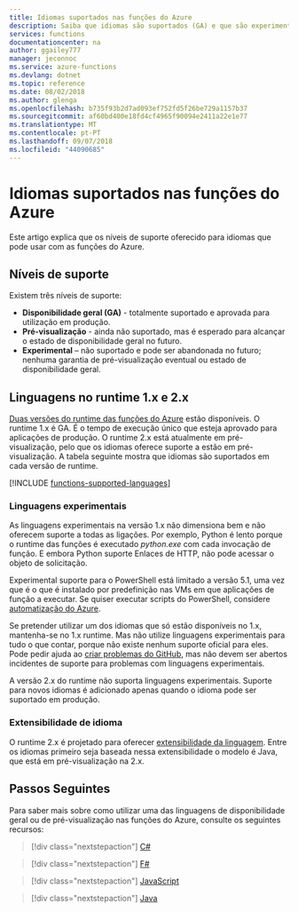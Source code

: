 ```yaml
---
title: Idiomas suportados nas funções do Azure
description: Saiba que idiomas são suportados (GA) e que são experimental ou em pré-visualização.
services: functions
documentationcenter: na
author: ggailey777
manager: jeconnoc
ms.service: azure-functions
ms.devlang: dotnet
ms.topic: reference
ms.date: 08/02/2018
ms.author: glenga
ms.openlocfilehash: b735f93b2d7ad093ef752fd5f26be729a1157b37
ms.sourcegitcommit: af60bd400e18fd4cf4965f90094e2411a22e1e77
ms.translationtype: MT
ms.contentlocale: pt-PT
ms.lasthandoff: 09/07/2018
ms.locfileid: "44090685"
---
```

# <a name="supported-languages-in-azure-functions"></a>Idiomas suportados nas funções do Azure

Este artigo explica que os níveis de suporte oferecido para idiomas que pode usar com as funções do Azure.

## <a name="levels-of-support"></a>Níveis de suporte

Existem três níveis de suporte:

* **Disponibilidade geral (GA)** - totalmente suportado e aprovada para utilização em produção.
* **Pré-visualização** - ainda não suportado, mas é esperado para alcançar o estado de disponibilidade geral no futuro.
* **Experimental** – não suportado e pode ser abandonada no futuro; nenhuma garantia de pré-visualização eventual ou estado de disponibilidade geral.

## <a name="languages-in-runtime-1x-and-2x"></a>Linguagens no runtime 1.x e 2.x

[Duas versões do runtime das funções do Azure](functions-versions.md) estão disponíveis. O runtime 1.x é GA. É o tempo de execução único que esteja aprovado para aplicações de produção. O runtime 2.x está atualmente em pré-visualização, pelo que os idiomas oferece suporte a estão em pré-visualização. A tabela seguinte mostra que idiomas são suportados em cada versão de runtime.

[!INCLUDE [functions-supported-languages](../../includes/functions-supported-languages.md)]

### <a name="experimental-languages"></a>Linguagens experimentais

As linguagens experimentais na versão 1.x não dimensiona bem e não oferecem suporte a todas as ligações. Por exemplo, Python é lento porque o runtime das funções é executado *python.exe* com cada invocação de função. E embora Python suporte Enlaces de HTTP, não pode acessar o objeto de solicitação.

Experimental suporte para o PowerShell está limitado a versão 5.1, uma vez que é o que é instalado por predefinição nas VMs em que aplicações de função a executar. Se quiser executar scripts do PowerShell, considere [automatização do Azure](https://azure.microsoft.com/services/automation/).

Se pretender utilizar um dos idiomas que só estão disponíveis no 1.x, mantenha-se no 1.x runtime. Mas não utilize linguagens experimentais para tudo o que contar, porque não existe nenhum suporte oficial para eles. Pode pedir ajuda ao [criar problemas do GitHub](https://github.com/Azure/azure-webjobs-sdk-script/issues), mas não devem ser abertos incidentes de suporte para problemas com linguagens experimentais. 

A versão 2.x do runtime não suporta linguagens experimentais. Suporte para novos idiomas é adicionado apenas quando o idioma pode ser suportado em produção. 

### <a name="language-extensibility"></a>Extensibilidade de idioma

O runtime 2.x é projetado para oferecer [extensibilidade da linguagem](https://github.com/Azure/azure-webjobs-sdk-script/wiki/Language-Extensibility). Entre os idiomas primeiro seja baseada nessa extensibilidade o modelo é Java, que está em pré-visualização na 2.x.

## <a name="next-steps"></a>Passos Seguintes

Para saber mais sobre como utilizar uma das linguagens de disponibilidade geral ou de pré-visualização nas funções do Azure, consulte os seguintes recursos:

> [!div class="nextstepaction"]
> [C#](functions-reference-csharp.md)

> [!div class="nextstepaction"]
> [F#](functions-reference-fsharp.md)

> [!div class="nextstepaction"]
> [JavaScript](functions-reference-node.md)

> [!div class="nextstepaction"]
> [Java](functions-reference-java.md)
